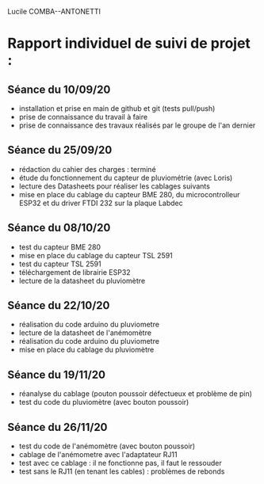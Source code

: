 Lucile COMBA--ANTONETTI 

Rapport individuel de suivi de projet :
==
Séance du 10/09/20  
- 
- installation et prise en main de github et git (tests pull/push)  
- prise de connaissance du travail à faire  
- prise de connaissance des travaux réalisés par le groupe de l'an dernier 

Séance du 25/09/20  
- 
- rédaction du cahier des charges : terminé
- étude du fonctionnement du capteur de pluviométrie (avec Loris)
- lecture des Datasheets pour réaliser les cablages suivants
- mise en place du cablage du capteur BME 280, du microcontrolleur ESP32 et du driver FTDI 232 sur la plaque Labdec  

Séance du 08/10/20  
- 
- test du capteur BME 280  
- mise en place du cablage du capteur TSL 2591  
- test du capteur TSL 2591  
- téléchargement de librairie ESP32  
- lecture de la datasheet du pluviomètre  

Séance du 22/10/20  
- 
- réalisation du code arduino du pluviometre  
- lecture de la datasheet de l'anémomètre   
- réalisation du code arduino du pluviometre 
- mise en place du cablage du pluviomètre

Séance du 19/11/20  
- 
- réanalyse du cablage (pouton poussoir défectueux et problème de pin)    
- test du code du pluviomètre (avec bouton poussoir)  

Séance du 26/11/20  
- 
- test du code de l'anémomètre (avec bouton poussoir)
- cablage de l'anémometre avec l'adaptateur RJ11
- test avec ce cablage : il ne fonctionne pas, il faut le ressouder
- test sans le RJ11 (en tenant les cables) : problèmes de rebonds


